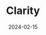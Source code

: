 ---  
layout: startup_page  
title: "Clarity"  
id: "getclarity.ai"  
permalink: "/claritygetclarity.ai02152024/"  
website: "https://www.getclarity.ai/"  
funding_round: "Seed"  
funding_amount: "$16M"  
investors: "Walden Catalyst Ventures, Bessemer Venture Partners, Secret Chord Ventures, Ascend Ventures, Flying Fish Partners"  
about: "Clarity develops technology to detect AI-manipulated media, primarily video and audio. Their solution uses AI models to identify patterns in deepfake creation techniques and offers watermarking to verify content legitimacy. The startup aims to stay ahead of the rapidly evolving deepfake landscape by adapting its technology to emerging threats."  
markets: "Cybersecurity, AI, Network Management Software, Business/Productivity Software, Media and Information Services (B2B)"  
hq: "Tel Aviv, Israel"  
founded_year: "2022"  
linkedin: "https://www.linkedin.com/company/clarityinnovations"  
twitter: ""  
instagram: ""  
facebook: ""  
crunchbase: ""  
pitchbook: "https://pitchbook.com/profiles/company/521964-82"  

date_display: "15-Feb-2024"  
date: "2024-02-15"

# SEO Optimization  
meta_title: "Clarity - Seed Funding ($16M)"  
meta_description: "Clarity, Clarity develops technology to detect AI-manipulated media, primarily video and audio. Their solution uses AI models to identify patterns in deepfake ..."  
meta_keywords: "Clarity, Cybersecurity, AI, Network Management Software, Business/Productivity Software, Media and Information Services (B2B), Seed funding"  
canonical_url: "https://startup.projectstartups.com/claritygetclarity.ai02152024/"  
---